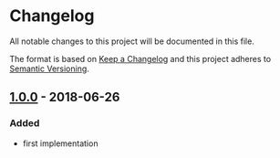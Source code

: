 # Changelog

All notable changes to this project will be documented in this file.

The format is based on [Keep a Changelog](http://keepachangelog.com/) and this project adheres to [Semantic Versioning](http://semver.org/).

## [1.0.0] - 2018-06-26
### Added
- first implementation

[1.0.0]: https://github.com/shopgate-professional-services/ext-persistant-search-bar/tree/v1.0.0...v0.0.1
